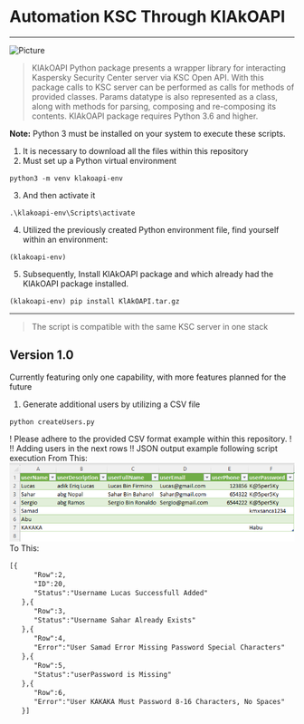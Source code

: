 # **Automation KSC Through KlAkOAPI**
***
![Picture](https://upload.wikimedia.org/wikipedia/commons/thumb/2/25/Kaspersky_logo.svg/1280px-Kaspersky_logo.svg.png)
> KlAkOAPI Python package presents a wrapper library for interacting Kaspersky Security Center server via KSC Open API. With this package calls to KSC server can be performed as calls for methods of provided classes. Params datatype is also represented as a class, along with methods for parsing, composing and re-composing its contents. KlAkOAPI package requires Python 3.6 and higher.
> 
**Note:** Python 3 must be installed on your system to execute these scripts.<br />
1. It is necessary to download all the files within this repository<br />
2. Must set up a Python virtual environment
```
python3 -m venv klakoapi-env
```
3. And then activate it
```
.\klakoapi-env\Scripts\activate
```
4. Utilized the previously created Python environment file, find yourself within an environment:
```
(klakoapi-env)
```
5. Subsequently, Install KlAkOAPI package and which already had the KlAkOAPI package installed.
```
(klakoapi-env) pip install KlAkOAPI.tar.gz
```
***
> The script is compatible with the same KSC server in one stack
>
## **Version 1.0**<br />
Currently featuring only one capability, with more features planned for the future<br />
1. Generate additional users by utilizing a CSV file<br />
```
python createUsers.py 
```
! Please adhere to the provided CSV format example within this repository. !<br />
!! Adding users in the next rows !!
JSON output example following script execution
From This:
![sampleData](.\images\sampleDataCSV.png)
To This:
```
[{
      "Row":2,
      "ID":20,
      "Status":"Username Lucas Successfull Added"
   },{
      "Row":3,
      "Status":"Username Sahar Already Exists"
   },{
      "Row":4,
      "Error":"User Samad Error Missing Password Special Characters"
   },{
      "Row":5,
      "Status":"userPassword is Missing"
   },{
      "Row":6,
      "Error":"User KAKAKA Must Password 8-16 Characters, No Spaces"
   }]
```
